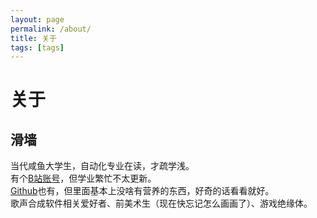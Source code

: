 ```yaml
---
layout: page
permalink: /about/
title: 关于
tags: [tags]
---
```


# 关于
## 滑墙
当代咸鱼大学生，自动化专业在读，才疏学浅。  
有个[B站账号](https://space.bilibili.com/141232009)，但学业繁忙不太更新。  
[Github](https://github.com/Slidingwall)也有，但里面基本上没啥有营养的东西，好奇的话看看就好。  
歌声合成软件相关爱好者、前美术生（现在快忘记怎么画画了）、游戏绝缘体。  
